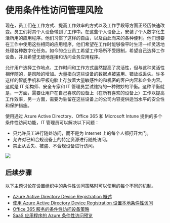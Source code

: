 <properties 
	pageTitle="使用条件性访问管理风险" 
	description="本主题介绍如何从符合策略的已知设备对特定资源进行随处访问，并禁止从丢失、被盗、不合规设备进行访问。" 
	services="active-directory, virtual-network" 
	documentationCenter="" 
	authors="Justinha" 
	manager="TerryLan" 
	editor="LisaToft"/>

<tags 
	ms.service="active-directory"  
	ms.date="05/05/2015"
	wacn.date="06/16/2015"/>


# 使用条件性访问管理风险

现在，员工们在工作方式、提高工作效率的方式以及工作手段等方面正经历快速改变。员工们将其个人设备带到了工作中。在这些个人设备上，安装了个人数字化生活所用的应用程序。他们习惯了这样的自由，以及由此而来的各种便利。他们想要在工作中使用这些相同的应用程序，他们希望在工作时能够像平时生活一样灵活地处理各种数字化任务。如今的企业员工希望工作场所不受限制，希望自己选择工作设备，并且希望无缝地连接和访问业务应用程序。

允许用户选择工作地点、工作时间和工作方式虽然提高了灵活性，但与这种灵活性相伴随的，是风险的增加。大量指向这些设备的数据点被盗用、错放或丢失。许多这样的智能手机和平板电脑上存放着大量敏感性的和机密的客户内容和企业内容。这就是 IT 架构师、安全专家和 IT 管理员尝试维持的一种微妙的平衡。这种平衡就是，一方面，需要让用户在自己喜欢的设备上（在所有喜欢的设备上）工作以提高工作效率，另一方面，需要为驻留在这些设备上的公司内容提供适当水平的安全性和保护措施。

使用通过 Azure Active Directory、Office 365 和 Microsoft Intune 提供的多个条件性访问功能，IT 管理员可以解决以下问题：

- 只允许员工进行随处访问，而不是为 Internet 上的每个人都打开大门。
- 允许对已知合规设备上的特定资源进行随处访问。
- 禁止从丢失、被盗、不合规设备进行访问。

![][1]

## 后续步骤

以下主题讨论在设置组织中的条件性访问策略时可以使用的每个不同的机制。

- [Azure Active Directory Device Registration 概述](/documentation/articles/active-directory-conditional-access-device-registration-overview)
- [使用 Azure Active Directory Device Registration 设置本地条件性访问](/documentation/articles/active-directory-conditional-access-on-premises-setup)
- [Office 365 服务的条件性访问设备策略](/documentation/articles/active-directory-conditional-access-device-policies)
- [SaaS 应用程序的 Azure 条件性访问预览](/documentation/articles/active-directory-conditional-access-azuread-connected-apps)


<!--Image references--> 

[1]: ./media/active-directory-conditional-access/condaccoverviewvsdx1.png

<!---HONumber=60-->
